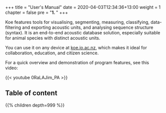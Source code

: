 +++
title = "User's Manual"
date = 2020-04-03T12:34:36+13:00
weight = 1
chapter = false
pre = "<b>1. </b>"
+++

Koe features tools for visualising, segmenting, measuring, classifying, data-filtering and exporting acoustic units, and analysing sequence structure (syntax). It is an end-to-end acoustic database solution, especially suitable for animal species with distinct acoustic units.

You can use it on any device at [koe.io.ac.nz](https://koe.io.ac.nz), which makes it ideal for collaboration, education, and citizen science. 

For a quick overview and demonstration of program features, see this video:

{{< youtube 0RaLAJim_PA >}}

Table of content
----------------

{{% children depth=999 %}}